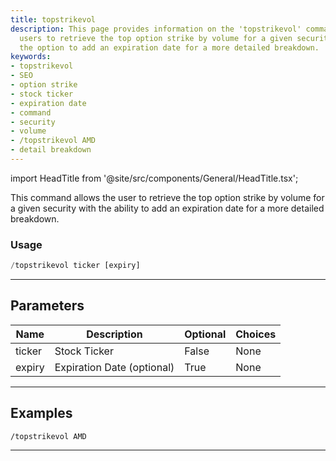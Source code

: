 ```yaml
---
title: topstrikevol
description: This page provides information on the 'topstrikevol' command allowing
  users to retrieve the top option strike by volume for a given security. It includes
  the option to add an expiration date for a more detailed breakdown.
keywords:
- topstrikevol
- SEO
- option strike
- stock ticker
- expiration date
- command
- security
- volume
- /topstrikevol AMD
- detail breakdown
---
```


import HeadTitle from '@site/src/components/General/HeadTitle.tsx';

<HeadTitle title="topstrikevol - Options - Telegram - Reference | OpenBB Bot Docs" />

This command allows the user to retrieve the top option strike by volume for a given security with the ability to add an expiration date for a more detailed breakdown.

### Usage

```python wordwrap
/topstrikevol ticker [expiry]
```

---

## Parameters

| Name | Description | Optional | Choices |
| ---- | ----------- | -------- | ------- |
| ticker | Stock Ticker | False | None |
| expiry | Expiration Date (optional) | True | None |


---

## Examples

```
/topstrikevol AMD
```
---
